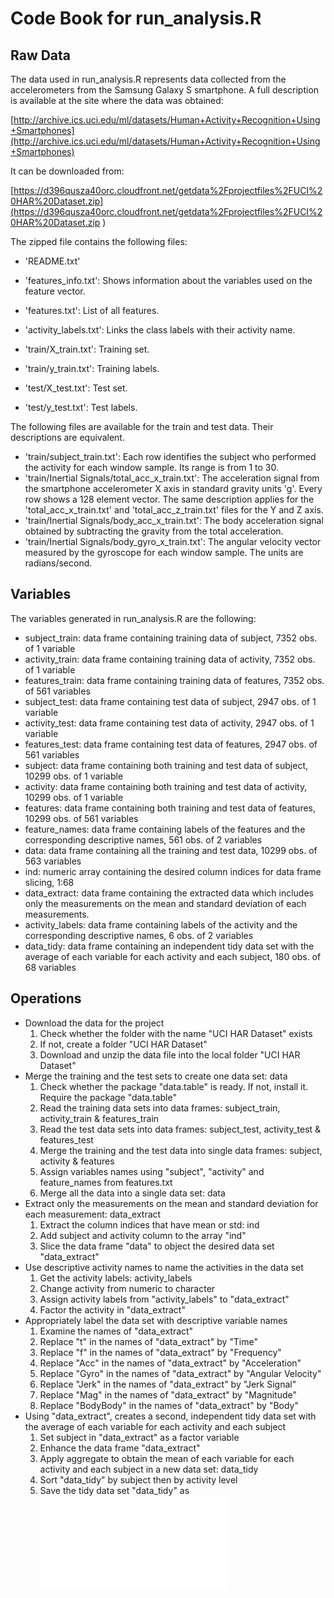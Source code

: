 # Code Book for run_analysis.R
## Raw Data
The data used in run_analysis.R represents data collected from the accelerometers from the Samsung Galaxy S smartphone. A full description is available at the site where the data was obtained: 

[http://archive.ics.uci.edu/ml/datasets/Human+Activity+Recognition+Using+Smartphones](http://archive.ics.uci.edu/ml/datasets/Human+Activity+Recognition+Using+Smartphones)

It can be downloaded from: 

[https://d396qusza40orc.cloudfront.net/getdata%2Fprojectfiles%2FUCI%20HAR%20Dataset.zip](https://d396qusza40orc.cloudfront.net/getdata%2Fprojectfiles%2FUCI%20HAR%20Dataset.zip )

The zipped file contains the following files:

* 'README.txt'
* 'features_info.txt': Shows information about the variables used on the feature vector.
* 'features.txt': List of all features.
* 'activity_labels.txt': Links the class labels with their activity name.
* 'train/X_train.txt': Training set.
* 'train/y_train.txt': Training labels.

* 'test/X_test.txt': Test set.
* 'test/y_test.txt': Test labels.

The following files are available for the train and test data. Their descriptions are equivalent. 
* 'train/subject_train.txt': Each row identifies the subject who performed the activity for each window sample. Its range is from 1 to 30. 
* 'train/Inertial Signals/total_acc_x_train.txt': The acceleration signal from the smartphone accelerometer X axis in standard gravity units 'g'. Every row shows a 128 element vector. The same description applies for the 'total_acc_x_train.txt' and 'total_acc_z_train.txt' files for the Y and Z axis. 
* 'train/Inertial Signals/body_acc_x_train.txt': The body acceleration signal obtained by subtracting the gravity from the total acceleration.
* 'train/Inertial Signals/body_gyro_x_train.txt': The angular velocity vector measured by the gyroscope for each window sample. The units are radians/second.


## Variables 
The variables generated in run_analysis.R are the following:

* subject_train: data frame containing training data of subject, 7352 obs. of 1 variable
* activity_train: data frame containing training data of activity, 7352 obs. of 1 variable
* features_train: data frame containing training data of features, 7352 obs. of 561 variables
* subject_test: data frame containing test data of subject, 2947 obs. of 1 variable
* activity_test: data frame containing test data of activity, 2947 obs. of 1 variable
* features_test: data frame containing test data of features, 2947 obs. of 561 variables
* subject: data frame containing both training and test data of subject, 10299 obs. of 1 variable
* activity: data frame containing both training and test data of activity, 10299 obs. of 1 variable
* features: data frame containing both training and test data of features, 10299 obs. of 561 variables
* feature_names: data frame containing labels of the features and the corresponding descriptive names, 561 obs. of 2 variables
* data: data frame containing all the training and test data, 10299 obs. of 563 variables
* ind: numeric array containing the desired column indices for data frame slicing, 1:68
* data_extract: data frame containing the extracted data which includes only the measurements on the mean and standard deviation of each measurements.
* activity_labels: data frame containing labels of the activity and the corresponding descriptive names, 6 obs. of 2 variables
* data_tidy: data frame containing an independent tidy data set with the average of each variable for each activity and each subject, 180 obs. of 68 variables


## Operations
* Download the data for the project
  1. Check whether the folder with the name "UCI HAR Dataset" exists
  2. If not, create a folder "UCI HAR Dataset"
  3. Download and unzip the data file into the local folder "UCI HAR Dataset"
* Merge the training and the test sets to create one data set: data
  1. Check whether the package "data.table" is ready. If not, install it. Require the package "data.table"
  2. Read the training data sets into data frames: subject_train, activity_train & features_train
  3. Read the test data sets into data frames: subject_test, activity_test & features_test
  4. Merge the training and the test data into single data frames: subject, activity & features
  5. Assign variables names using "subject", "activity" and feature_names from features.txt
  6. Merge all the data into a single data set: data
* Extract only the measurements on the mean and standard deviation for each measurement: data_extract
  1. Extract the column indices that have mean or std: ind
  2. Add subject and activity column to the array "ind"
  3. Slice the data frame "data" to object the desired data set "data_extract"
* Use descriptive activity names to name the activities in the data set
  1. Get the activity labels: activity_labels
  2. Change activity from numeric to character
  3. Assign activity labels from "activity_labels" to "data_extract"
  4. Factor the activity in "data_extract"
* Appropriately label the data set with descriptive variable names
  1. Examine the names of "data_extract"
  2. Replace "t" in the names of "data_extract" by "Time"
  3. Replace "f" in the names of "data_extract" by "Frequency"
  4. Replace "Acc" in the names of "data_extract" by "Acceleration"
  5. Replace "Gyro" in the names of "data_extract" by "Angular Velocity"
  6. Replace "Jerk" in the names of "data_extract" by "Jerk Signal"
  7. Replace "Mag" in the names of "data_extract" by "Magnitude"
  8. Replace "BodyBody" in the names of "data_extract" by "Body"
* Using "data_extract", creates a second, independent tidy data set with the average of each variable for each activity and each subject
  1. Set subject in "data_extract" as a factor variable
  2. Enhance the data frame "data_extract"
  3. Apply aggregate to obtain the mean of each variable for each activity and each subject in a new data set: data_tidy
  4. Sort "data_tidy" by subject then by activity level
  5. Save the tidy data set "data_tidy" as ![tidy_data.txt](tidy_data.txt) 




